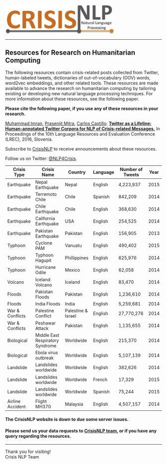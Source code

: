 <img src="/resources/misc/logo/crisisNLP-logo.jpg?raw=true" width="350">

_______________

## Resources for Research on Humanitarian Computing
 
 The following resources contain crisis-related posts collected from Twitter, human-labeled tweets, dictionaries of out-of-vocabulary (OOV) words, word2vec embeddings, and other related tools. These resources are made available to advance the research on humanitarian computing by tailoring existing or developing new natural language processing techniques. For more information about these resources, see the following paper.
 
 **Please cite the following paper, if you use any of these resources in your research.**
 
 [Muhammad Imran](http://mimran.me/), [Prasenjit Mitra](https://scholar.google.com/citations?user=-Ya1z8cAAAAJ&hl=en), [Carlos Castillo](chato.cl/research/): **[Twitter as a Lifeline: Human-annotated Twitter Corpora for NLP of Crisis-related Messages.](http://mimran.me/papers/imran_prasenjit_carlos_lrec2016.pdf)** In Proceedings of the 10th Language Resources and Evaluation Conference (LREC), 2016, Slovenia.

 Subscribe to [CrisisNLP](https://groups.google.com/forum/\#!forum/crisisnlp) to receive announcements about these resources.
 
 Follow us on Twitter: [@NLP4Crisis](https://twitter.com/NLP4Crisis).
 
| Crisis Type | Crisis Name | Country | Language | Number of Tweets | Year |
|------------------|----------------------------------|--------------------|----------|------------------|------|
| Earthquake | Nepal Earthquake | Nepal | English | 4,223,937 | 2015 |
| Earthquake | Terremoto Chile | Chile | Spanish | 842,209 | 2014 |
| Earthquake | Chile Earthquake | Chile | English | 368,630 | 2014 |
| Earthquake | California Earthquake | USA | English | 254,525 | 2014 |
| Earthquake | Pakistan Earthquake | Pakistan | English | 156,905 | 2013 |
| Typhoon | Cyclone PAM | Vanuatu | English | 490,402 | 2015 |
| Typhoon | Typhoon Hagupit | Phillippines | English | 625,976 | 2014 |
| Typhoon | Hurricane Odile | Mexico | English | 62,058 | 2014 |
| Volcano | Iceland Volcano | Iceland | English | 83,470 | 2014 |
| Floods | Pakistan Floods | Pakistan | English | 1,236,610 | 2014 |
| Floods | India Floods | India | English | 5,259,681 | 2014 |
| War & Conflicts | Palestine Conflict | Palestine & Israel | English | 27,770,276 | 2014 |
| War & Conflicts | Peshawar Attack | Pakistan | English | 1,135,655 | 2014 |
| Biological | Middle East Respiratory Syndrome | Worldwide | English | 215,370 | 2014 |
| Biological | Ebola virus outbreak | Worldwide | English | 5,107,139 | 2014 |
| Landslide | Landslides worldwide | Worldwide | English | 382,626 | 2014 |
| Landslide | Landslides worldwide | Worldwide | French | 17,329 | 2015 |
| Landslide | Landslides worldwide | Worldwide | Spanish | 75,244 | 2015 |
| Airline Accident | Flight MH370 | Malaysia | English | 4,507,157 | 2014 |

#### The CrisisNLP website is down to due some server issues.


#### Please send us your data requests to [CrisisNLP team](mailto:nlp4crisis@gmail.com?subject=CrisisNLP), or if you have any query regarding the resources.
---
Thank you for visiting! </br>
Crisis NLP Team

